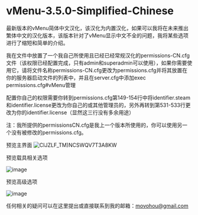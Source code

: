 # vMenu-3.5.0-Simplified-Chinese
最新版本的vMenu简体中文汉化，该汉化为内置汉化，如果可以我将在未来推出繁体中文的汉化版本，该版本针对了vMenu显示中文不全的问题，我将某些选项进行了缩短和简单的介绍。

我在文件中放置了一个我自己所使用且已经已经常规汉化的permissions-CN.cfg文件（该权限已经配置完成，只有admin和superadmin可以使用），如果你需要使用它，请将文件名称permissions-CN.cfg更改为permissions.cfg并将其放置在你的服务器启动文件的列表中，并且在server.cfg中添加exec permissions.cfg#vMenu管理

配置你自己的权限需要你转到permissions.cfg第149-154行中将identifier.steam和identifier.license更改为你自己的或其他管理员的，另外再转到第531-533行更改为你的identifier.license（显然这三行没有多余用途）

注：我所提供的permissionsCN.cfg是我上一个版本所使用的，你可以使用另一个没有被修改的permissions.cfg。

预览主界面
![CIJZLF_TM)NCSWQV7T3A8KW](https://user-images.githubusercontent.com/63585349/189480212-216a9cb1-0cdb-4a63-98de-4022ffb05b37.png)


预览载具相关选项

![image](https://user-images.githubusercontent.com/63585349/189480229-35163d8e-7fc1-47b7-a783-d0181d73a034.png)


预览高级选项

![image](https://user-images.githubusercontent.com/63585349/189480282-b9cdbd8d-aaac-4cd9-a836-7f58d5203653.png)






任何相关的疑问可以在这里提出或直接联系到我的邮箱：movohou@gmail.com
